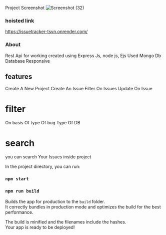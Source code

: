 Project Screenshot
![Screenshot (32)](https://github.com/sourabhpunase/issuetracker/assets/141872187/1cc997a2-a131-4f25-b34c-7d9cad0c5efa)

### hoisted link
https://issuetracker-tsvn.onrender.com/

### About
Rest Api for working
created using Express Js, node js, Ejs
Used Mongo Db Database
Responsive



## features
Create A New Project
Create An Issue 
Filter On Issues
Update On Issue

# filter
On basis Of type Of bug
Type Of DB

# search
you can search Your Issues inside project


In the project directory, you can run:

### `npm start`


### `npm run build`

Builds the app for production to the `build` folder.\
It correctly bundles in production mode and optimizes the build for the best performance.

The build is minified and the filenames include the hashes.\
Your app is ready to be deployed!





